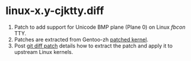 # linux-x.y-cjktty.diff

1. Patch to add support for Unicode BMP plane (Plane 0) on Linux *fbcon* TTY.
2. Patches are extracted from Gentoo-zh [patched kernel](https://github.com/Gentoo-zh/linux-cjktty).
3. Post [git diff patch](http://www.jimgray.tk/2015/09/18/git-diff-patch) details how to extract the patch and apply it to upstream Linux kernels.
